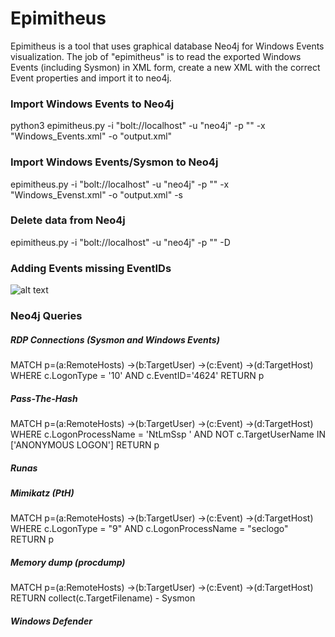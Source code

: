 # Epimitheus
Epimitheus is a tool that uses graphical database Neo4j for Windows Events visualization. The job of "epimitheus" is to read the exported Windows Events (including Sysmon) in XML form, create a new XML with the correct Event properties and import it to neo4j.


### Import Windows Events to Neo4j
python3 epimitheus.py -i "bolt://localhost" -u "neo4j" -p "<password>" -x "Windows_Events.xml" -o "output.xml"

### Import Windows Events/Sysmon to Neo4j
epimitheus.py -i "bolt://localhost" -u "neo4j" -p "<password>" -x "Windows_Evenst.xml" -o "output.xml" -s
  
### Delete data from Neo4j
epimitheus.py -i "bolt://localhost" -u "neo4j" -p "<password>" -D

### Adding Events missing EventIDs

![alt text]()


### Neo4j Queries

##### RDP Connections (Sysmon and Windows Events)

MATCH p=(a:RemoteHosts) →(b:TargetUser) →(c:Event) →(d:TargetHost) WHERE c.LogonType = '10' AND c.EventID='4624' RETURN p

##### Pass-The-Hash

MATCH p=(a:RemoteHosts) →(b:TargetUser) →(c:Event) →(d:TargetHost) WHERE c.LogonProcessName = 'NtLmSsp ' AND NOT c.TargetUserName IN ['ANONYMOUS LOGON'] RETURN p

##### Runas

##### Mimikatz (PtH)

MATCH p=(a:RemoteHosts) →(b:TargetUser) →(c:Event) →(d:TargetHost) WHERE c.LogonType = "9" AND c.LogonProcessName = "seclogo" RETURN p

##### Memory dump (procdump)

MATCH p=(a:RemoteHosts) →(b:TargetUser) →(c:Event) →(d:TargetHost) RETURN collect(c.TargetFilename)  - Sysmon

##### Windows Defender
